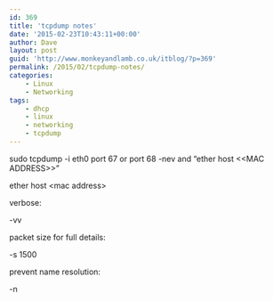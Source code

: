 ```yaml
---
id: 369
title: 'tcpdump notes'
date: '2015-02-23T10:43:11+00:00'
author: Dave
layout: post
guid: 'http://www.monkeyandlamb.co.uk/itblog/?p=369'
permalink: /2015/02/tcpdump-notes/
categories:
    - Linux
    - Networking
tags:
    - dhcp
    - linux
    - networking
    - tcpdump
---
```


sudo tcpdump -i eth0 port 67 or port 68 -nev and “ether host &lt;&lt;MAC ADDRESS&gt;&gt;”

ether host &lt;mac address&gt;

verbose:

-vv

packet size for full details:

-s 1500

prevent name resolution:

-n